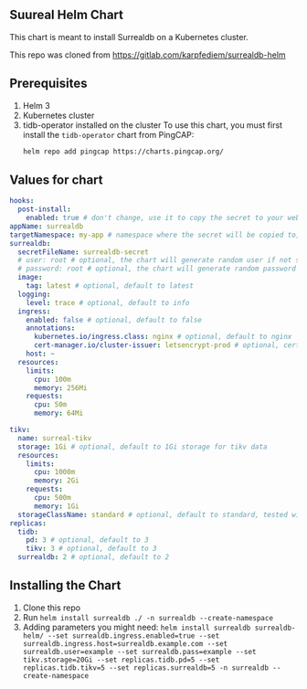 <!-- This is a readme file for surrealdb -->

## Suureal Helm Chart

This chart is meant to install Surrealdb on a Kubernetes cluster.

This repo was cloned from https://gitlab.com/karpfediem/surrealdb-helm

## Prerequisites

1. Helm 3 
2. Kubernetes cluster
3. tidb-operator installed on the cluster
    To use this chart, you must first install the `tidb-operator` chart from PingCAP:
    ```bash
    helm repo add pingcap https://charts.pingcap.org/
    ```



## Values for chart

```yaml
hooks:
  post-install:
    enabled: true # don't change, use it to copy the secret to your web application namespace
appName: surrealdb
targetNamespace: my-app # namespace where the secret will be copied to, useful in your web application namespace
surrealdb:
  secretFileName: surrealdb-secret
  # user: root # optional, the chart will generate random user if not set
  # password: root # optional, the chart will generate random password if not set
  image:
    tag: latest # optional, default to latest
  logging:
    level: trace # optional, default to info
  ingress:
    enabled: false # optional, default to false
    annotations:
      kubernetes.io/ingress.class: nginx # optional, default to nginx
      cert-manager.io/cluster-issuer: letsencrypt-prod # optional, cert-manager cluster issuer name
    host: ~
  resources:
    limits:
      cpu: 100m
      memory: 256Mi
    requests:
      cpu: 50m
      memory: 64Mi

tikv:
  name: surreal-tikv
  storage: 1Gi # optional, default to 1Gi storage for tikv data
  resources:
    limits:
      cpu: 1000m
      memory: 2Gi
    requests:
      cpu: 500m
      memory: 1Gi
  storageClassName: standard # optional, default to standard, tested with longhorn and standard, 
replicas:
  tidb:
    pd: 3 # optional, default to 3
    tikv: 3 # optional, default to 3
  surrealdb: 2 # optional, default to 2

```
## Installing the Chart

1. Clone this repo
2. Run `helm install surrealdb ./ -n surrealdb --create-namespace`
3. Adding parameters you might need: `helm install surrealdb surrealdb-helm/ --set surrealdb.ingress.enabled=true --set surrealdb.ingress.host=surrealdb.example.com --set surrealdb.user=example --set surrealdb.pass=example --set tikv.storage=20Gi --set replicas.tidb.pd=5 --set replicas.tidb.tikv=5 --set replicas.surrealdb=5 -n surrealdb --create-namespace`